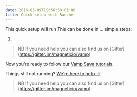 ```yaml
---
date: 2016-03-09T19:56:50+01:00
title: Quick setup with Rancher
---
```


This quick setup will run 
This can be done in ... simple steps:

1. 

> NB If you need help you can also find us on [Gitter] (https://gitter.im/magneticio/vamp)

 

Now you're ready to follow our [Vamp Sava tutorials](/deploy-your-first-blueprint/).

Things still not running? [We're here to help →](https://github.com/magneticio/vamp/issues)

> NB If you need help you can also find us on [Gitter] (https://gitter.im/magneticio/vamp)